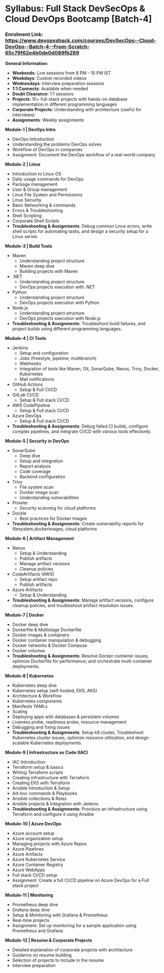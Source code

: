 # Syllabus: Full Stack DevSecOps & Cloud DevOps Bootcamp [Batch-4]

### Enrolment Link: https://www.devopsshack.com/courses/DevSecOps--Cloud-DevOps--Batch-4--From-Scratch-65c79f62e4b0de0d089fb289

**General Information:**
- **Weekends**: Live sessions from 8 PM - 10 PM IST
- **Weekdays**: Custom recorded videos
- **Wednesdays**: Interview preparation sessions
- **1:1 Connects**: Available when needed
- **Doubt Clearance**: 1:1 sessions
- **Projects**: 10+ full-stack projects with hands-on database implementation in different programming languages
- **Corporate Projects**: Understanding with architecture (useful for interviews)
- **Assignments**: Weekly assignments

**Module-1 | DevOps Intro**

- DevOps Introduction
- Understanding the problems DevOps solves
- Workflow of DevOps in companies
- Assignment: Document the DevOps workflow of a real-world company

**Module-2 | Linux**

- Introduction to Linux OS
- Daily usage commands for DevOps
- Package management
- User & Group management
- Linux File System and Permissions
- Linux Security
- Basic Networking & commands
- Errors & Troubleshooting
- Shell Scripting
- Corporate Shell Scripts
- **Troubleshooting & Assignments**: Debug common Linux errors, write shell scripts for automating tasks, and design a security setup for a Linux server.

**Module-3 | Build Tools**

- Maven
  - Understanding project structure
  - Maven deep dive
  - Building projects with Maven
- .NET
  - Understanding project structure
  - DevOps projects execution with .NET
- Python
  - Understanding project structure
  - DevOps projects execution with Python
- Node.js
  - Understanding project structure
  - DevOps projects execution with Node.js
- **Troubleshooting & Assignments**: Troubleshoot build failures, and project builds using different programming languages.

**Module-4 | CI Tools**

- Jenkins
  - Setup and configuration
  - Jobs (freestyle, pipeline, multibranch)
  - Webhooks
  - Integration of tools like Maven, Git, SonarQube, Nexus, Trivy, Docker, Kubernetes
  - Mail notifications
- GitHub Actions
  - Setup & Full CI/CD
- GitLab CI/CD
  - Setup & Full stack CI/CD
- AWS CodePipeline
  - Setup & Full stack CI/CD
- Azure DevOps
  - Setup & Full stack CI/CD
- **Troubleshooting & Assignments**: Debug failed CI builds, configure complex pipelines, and integrate CI/CD with various tools effectively.

**Module-5 | Security in DevOps**

- SonarQube
  - Deep dive
  - Setup and integration
  - Report analysis
  - Code coverage
  - Backend configuration
- Trivy
  - File system scan
  - Docker image scan
  - Understanding vulnerabilities
- Prowler
  - Security scanning for cloud platforms
- Dockle
  - Best practices for Docker images
- **Troubleshooting & Assignments**: Create vulnerability reports for filesystem,dockerimages, cloud platforms

**Module-6 | Artifact Management**

- Nexus
  - Setup & Understanding
  - Publish artifacts
  - Manage artifact versions
  - Cleanup policies
- CodeArtifacts (AWS)
  - Setup artifact repo
  - Publish artifacts
- Azure Artifacts
  - Setup & Understanding
- **Troubleshooting & Assignments**: Manage artifact versions, configure cleanup policies, and troubleshoot artifact resolution issues.

**Module-7 | Docker**

- Docker deep dive
- Dockerfile & Multistage Dockerfile
- Docker images & containers
- Docker container manipulation & debugging
- Docker networks & Docker Compose
- Docker volumes
- **Troubleshooting & Assignments**: Resolve Docker container issues, optimize Dockerfile for performance, and orchestrate multi-container deployments.

**Module-8 | Kubernetes**

- Kubernetes deep dive
- Kubernetes setup (self-hosted, EKS, AKS)
- Architecture & Workflow
- Kubernetes components
- Manifests YAMLs
- Scaling
- Deploying apps with databases & persistent volumes
- Liveness probe, readiness probe, resource management
- Debugging and fixing issues
- **Troubleshooting & Assignments**: Setup k8 cluster, Troubleshoot Kubernetes cluster issues, optimize resource utilization, and design scalable Kubernetes deployments.

**Module-9 | Infrastructure as Code (IAC)**

- IAC Introduction
- Terraform setup & basics
- Writing Terraform scripts
- Creating infrastructure with Terraform
- Creating EKS with Terraform
- Ansible Introduction & Setup
- Ad-hoc commands & Playbooks
- Ansible collections & Roles
- Ansible projects & Integration with Jenkins
- **Troubleshooting & Assignments**: Provision an infrastructure using Terraform and configure it using Ansible

**Module-10 | Azure DevOps**

- Azure account setup
- Azure organization setup
- Managing projects with Azure Repos
- Azure Pipelines
- Azure Artifacts
- Azure Kubernetes Service
- Azure Container Registry
- Azure WebApps
- Full stack CI/CD setup
- Assignment: Create a full CI/CD pipeline on Azure DevOps for a Full stack project

**Module-11 | Monitoring**

- Prometheus deep dive
- Grafana deep dive
- Setup & Monitoring with Grafana & Prometheus
- Real-time projects
- Assignment: Set up monitoring for a sample application using Prometheus and Grafana

**Module-12 | Resume & Corporate Projects**

- Detailed explanation of corporate projects with architecture
- Guidance on resume building
- Selection of projects to include in the resume
- Interview preparation


